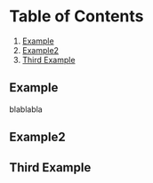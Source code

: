 # Table of Contents
1. [Example](#example)
2. [Example2](#example2)
3. [Third Example](#third-example)

## Example
blablabla
## Example2
## Third Example
